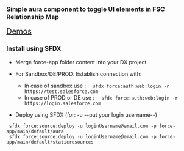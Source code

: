 ### Simple aura component to toggle UI elements in FSC Relationship Map

<a href='https://mohan-chinnappan-n2.github.io/2019/fsc-faq/faq-1.html#FSC%20UI%20Config' style='font-size:20px;' target='_blank'>Demos</a>

### Install using SFDX

- Merge force-app folder content into your DX project

- For Sandbox/DE/PROD: Establish connection with:
   - In case of sandbox  use :    ```   sfdx force:auth:web:login -r https://test.salesforce.com ```
   - In case of  PROD or DE use : ```   sfdx force:auth:web:login -r https://login.salesforce.com ```


- Deploy  using SFDX (for:  -u --put your login username--)
```
 sfdx force:source:deploy -u loginUsername@email.com -p force-app/main/default/aura
 sfdx force:source:deploy -u loginUsername@email.com -p force-app/main/default/staticresources
 ```